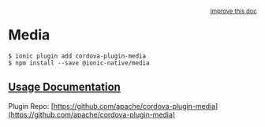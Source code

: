 <a style="float:right;font-size:12px;" href="http://github.com/driftyco/ionic-native/edit/master/src/@ionic-native/plugins/media/index.ts#L144">
  Improve this doc
</a>

# Media

```
$ ionic plugin add cordova-plugin-media
$ npm install --save @ionic-native/media
```

## [Usage Documentation](https://ionicframework.com/docs/native/media/)

Plugin Repo: [https://github.com/apache/cordova-plugin-media](https://github.com/apache/cordova-plugin-media)


